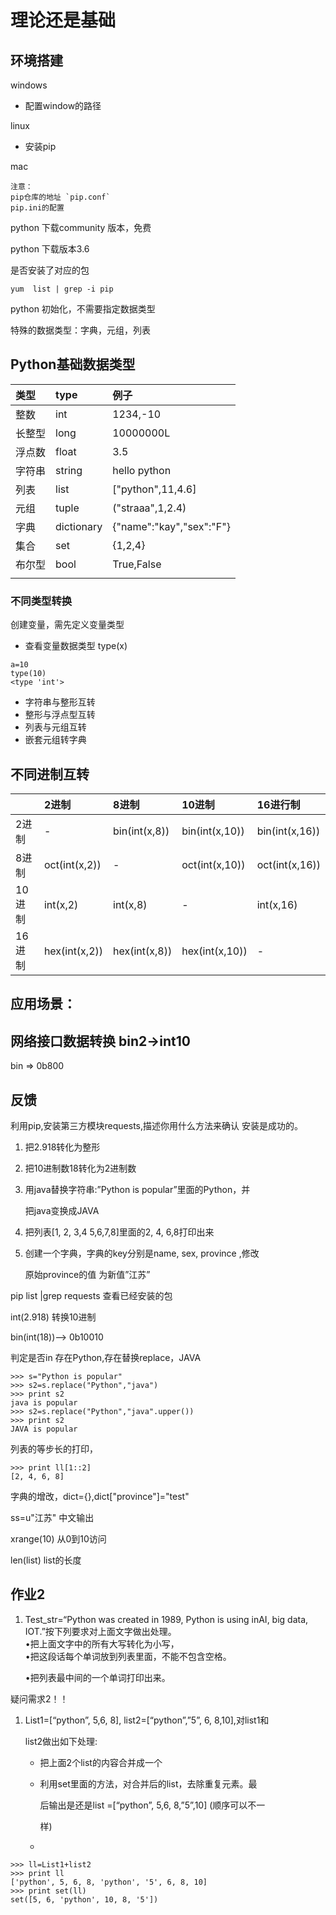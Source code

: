 # 理论还是基础

## 环境搭建

windows

* 配置window的路径

linux

* 安装pip

mac

    注意：
    pip仓库的地址 `pip.conf`
    pip.ini的配置

python 下载community 版本，免费

python 下载版本3.6

是否安装了对应的包

```
yum  list | grep -i pip
```

python 初始化，不需要指定数据类型

特殊的数据类型：字典，元组，列表

## Python基础数据类型

| 类型 | type | 例子 |
| :--- | :--- | :--- |
| 整数 | int | 1234,-10 |
| 长整型 | long | 10000000L |
| 浮点数 | float | 3.5 |
| 字符串 | string | hello python |
| 列表 | list | \["python",11,4.6\] |
| 元组 | tuple | \("straaa",1,2.4\) |
| 字典 | dictionary | {"name":"kay","sex":"F"} |
| 集合 | set | {1,2,4} |
| 布尔型 | bool | True,False |
|  |  |  |

### 不同类型转换

创建变量，需先定义变量类型

* 查看变量数据类型 type\(x\)

```
a=10
type(10)
<type 'int'>
```

* 字符串与整形互转
* 整形与浮点型互转
* 列表与元组互转
* 嵌套元组转字典

## 不同进制互转

|  | 2进制 | 8进制 | 10进制 | 16进行制 |
| :--- | :--- | :--- | :--- | :--- |
| 2进制 | - | bin\(int\(x,8\)\) | bin\(int\(x,10\)\) | bin\(int\(x,16\)\) |
| 8进制 | oct\(int\(x,2\)\) | - | oct\(int\(x,10\)\) | oct\(int\(x,16\)\) |
| 10进制 | int\(x,2\) | int\(x,8\) | - | int\(x,16\) |
| 16进制 | hex\(int\(x,2\)\) | hex\(int\(x,8\)\) | hex\(int\(x,10\)\) | - |

## 应用场景：

## 网络接口数据转换 bin2-&gt;int10

bin =&gt; 0b800

## 反馈

利用pip,安装第三方模块requests,描述你用什么方法来确认 安装是成功的。

1. 把2.918转化为整形

2. 把10进制数18转化为2进制数

3. 用java替换字符串:”Python is popular”里面的Python，并

   把java变换成JAVA

4. 把列表\[1, 2, 3,4 5,6,7,8\]里面的2, 4, 6,8打印出来

5. 创建一个字典，字典的key分别是name, sex, province ,修改

   原始province的值 为新值”江苏”

pip list \|grep requests 查看已经安装的包

int\(2.918\) 转换10进制

bin\(int\(18\)\)--&gt; 0b10010

判定是否in 存在Python,存在替换replace，JAVA

```
>>> s="Python is popular"
>>> s2=s.replace("Python","java")
>>> print s2
java is popular
>>> s2=s.replace("Python","java".upper())
>>> print s2
JAVA is popular
```

列表的等步长的打印，

```
>>> print ll[1::2]
[2, 4, 6, 8]
```

字典的增改，dict={},dict\["province"\]="test"

ss=u"江苏" 中文输出

xrange\(10\) 从0到10访问

len\(list\) list的长度

## 作业2

1. Test\_str=“Python was     created in 1989, Python is     using inAI, big data, IOT.”按下列要求对上面文字做出处理。  
   •把上面文字中的所有大写转化为小写，  
   •把这段话每个单词放到列表里面，不能不包含空格。

   •把列表最中间的一个单词打印出来。

疑问需求2！！

1. List1=\[“python”, 5,6, 8\], list2=\[“python”,”5”, 6, 8,10\],对list1和

   list2做出如下处理:

   * 把上面2个list的内容合并成一个

   * 利用set里面的方法，对合并后的list，去除重复元素。最

     后输出是还是list =\[“python”, 5,6, 8,”5”,10\] \(顺序可以不一

     样\)

   * 

```
>>> ll=List1+list2
>>> print ll
['python', 5, 6, 8, 'python', '5', 6, 8, 10]
>>> print set(ll)
set([5, 6, 'python', 10, 8, '5'])
```



